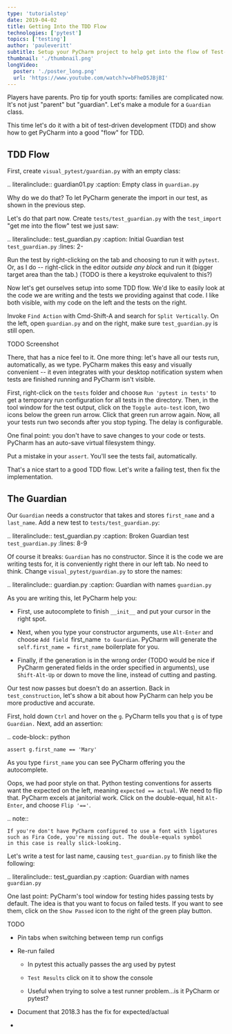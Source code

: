 ```yaml
---
type: 'tutorialstep'
date: 2019-04-02
title: Getting Into the TDD Flow
technologies: ['pytest']
topics: ['testing']
author: 'pauleveritt'
subtitle: Setup your PyCharm project to help get into the flow of Test-Driven Development (TDD).
thumbnail: './thumbnail.png'
longVideo:
  poster: './poster_long.png'
  url: 'https://www.youtube.com/watch?v=bFheD5JBjBI'
---
```


Players have parents. Pro tip for youth sports: families are complicated
now. It's not just "parent" but "guardian". Let's make a module for
a ``Guardian`` class.

This time let's do it with a bit of test-driven development (TDD) and
show how to get PyCharm into a good "flow" for TDD.

## TDD Flow

First, create ``visual_pytest/guardian.py`` with an empty class:

.. literalinclude:: guardian01.py
    :caption: Empty class in ``guardian.py``

Why do we do that? To let PyCharm generate the import in our test, as shown
in the previous step.

Let's do that part now. Create ``tests/test_guardian.py`` with the
``test_import`` "get me into the flow" test we just saw:

.. literalinclude:: test_guardian.py
    :caption: Initial Guardian test ``test_guardian.py``
    :lines: 2-

Run the test by right-clicking on the tab and choosing to run it with
``pytest``. Or, as I do -- right-click in the editor *outside any block*
and run it (bigger target area than the tab.) (TODO is there a keystroke
equivalent to this?)

Now let's get ourselves setup into some TDD flow. We'd like to easily
look at the code we are writing and the tests we providing against that
code. I like both visible, with my code on the left and the tests on the
right.

Invoke ``Find Action`` with Cmd-Shift-A and search for ``Split Vertically``.
On the left, open ``guardian.py`` and on the right, make sure
``test_guardian.py`` is still open.

TODO Screenshot

There, that has a nice feel to it. One more thing: let's have all our tests
run, automatically, as we type. PyCharm makes this easy and visually
convenient -- it even integrates with your desktop notification system when
tests are finished running and PyCharm isn't visible.

First, right-click on the ``tests`` folder and choose ``Run
'pytest in tests'`` to get a temporary run configuration for all tests in
the directory. Then, in the tool window for the test output, click on the
``Toggle auto-test`` icon, two icons below the green run arrow. Click that
green run arrow again. Now, all your tests run two seconds after you stop
typing. The delay is configurable.

One final point: you don't have to save changes to your code or tests.
PyCharm has an auto-save virtual filesystem thingy.

Put a mistake in your ``assert``. You'll see the tests fail, automatically.

That's a nice start to a good TDD flow. Let's write a failing test, then
fix the implementation.

## The Guardian

Our ``Guardian`` needs a constructor that takes and stores ``first_name``
and a ``last_name``. Add a new test to ``tests/test_guardian.py``:

.. literalinclude:: test_guardian.py
    :caption: Broken Guardian test ``test_guardian.py``
    :lines: 8-9

Of course it breaks: ``Guardian`` has no constructor. Since it is the code
we are writing tests for, it is conveniently right there in our left tab. No
need to think. Change ``visual_pytest/guardian.py`` to store the names:

.. literalinclude:: guardian.py
    :caption: Guardian with names ``guardian.py``

As you are writing this, let PyCharm help you:

- First, use autocomplete to finish ``__init__`` and put your cursor in the
  right spot.

- Next, when you type your constructor arguments, use ``Alt-Enter`` and
  choose ``Add field ``first_name`` to Guardian``. PyCharm will generate the
  ``self.first_name = first_name`` boilerplate for you.

- Finally, if the generation is in the wrong order (TODO would be nice if
  PyCharm generated fields in the order specified in arguments), use
  ``Shift-Alt-Up`` or down to move the line, instead of cutting and pasting.

Our test now passes but doesn't do an assertion. Back in
``test_construction``, let's show a bit about how PyCharm can help you
be more productive and accurate.

First, hold down ``Ctrl`` and hover on the ``g``. PyCharm tells you that
``g`` is of type ``Guardian.`` Next, add an assertion:

.. code-block:: python

    assert g.first_name == 'Mary'

As you type ``first_name`` you can see PyCharm offering you the
autocomplete.

Oops, we had poor style on that. Python testing conventions for asserts
want the expected on the left, meaning ``expected == actual``. We need to
flip that. PyCharm excels at janitorial work. Click on the double-equal,
hit ``Alt-Enter``, and choose ``Flip '=='``.

.. note::

    If you're don't have PyCharm configured to use a font with ligatures
    such as Fira Code, you're missing out. The double-equals symbol
    in this case is really slick-looking.

Let's write a test for last name, causing ``test_guardian.py`` to finish
like the following:

.. literalinclude:: test_guardian.py
    :caption: Guardian with names ``guardian.py``

One last point: PyCharm's tool window for testing hides passing tests by
default. The idea is that you want to focus on failed tests. If you want
to see them, click on the ``Show Passed`` icon to the right of the green
play button.

TODO

- Pin tabs when switching between temp run configs

- Re-run failed

    - In pytest this actually passes the arg used by pytest

    - ``Test Results`` click on it to show the console

    - Useful when trying to solve a test runner problem...is it PyCharm or
      pytest?

- Document that 2018.3 has the fix for expected/actual

-
